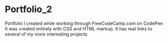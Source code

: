 # Portfolio_2
Portfolio I created while working through FreeCodeCamp.com on CodePen
It was created entirely with CSS and HTML markup.
It has real links to several of my more interesting projects
